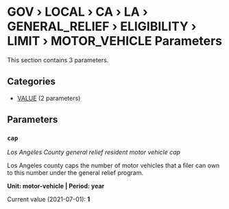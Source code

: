 # GOV › LOCAL › CA › LA › GENERAL_RELIEF › ELIGIBILITY › LIMIT › MOTOR_VEHICLE Parameters

This section contains 3 parameters.

## Categories

- [VALUE](value/index.md) (2 parameters)

## Parameters

### `cap`
*Los Angeles County general relief resident motor vehicle cap*

Los Angeles county caps the number of motor vehicles that a filer can own to this number under the general relief program.

**Unit: motor-vehicle | Period: year**

Current value (2021-07-01): **1**

